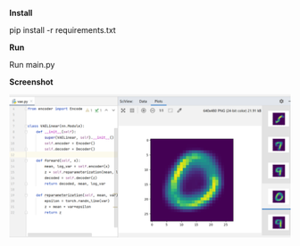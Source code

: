 **Install**

pip install -r requirements.txt

**Run**

Run main.py

**Screenshot**


![VAE](vae.png)